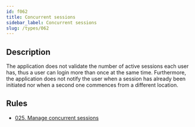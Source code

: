 ```yaml
---
id: f062
title: Concurrent sessions
sidebar_label: Concurrent sessions
slug: /types/062
---
```


## Description

The application does not validate the number of active sessions each user has,
thus a user can login more than once at the same time.
Furthermore, the application does not notify the user
when a session has already been initiated
nor when a second one commences from a different location.

## Rules

- [025. Manage concurrent sessions](/criteria/session/025)
